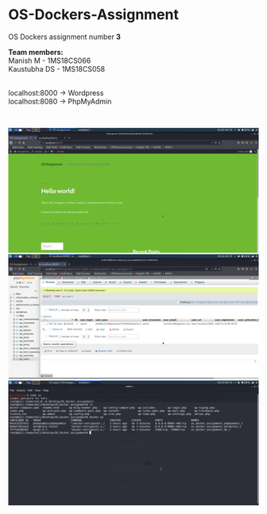 # OS-Dockers-Assignment

OS Dockers assignment number <b>3</b>

<b>Team members:</b><br>
Manish M - 1MS18CS066<br>
Kaustubha DS - 1MS18CS058<br>
<br>

localhost:8000 -> Wordpress<br>
localhost:8080 -> PhpMyAdmin

<br>

![Wordpress Website](Images/p2.png) <br>
![PhpMyAdmin](Images/p3.png) <br>
![Terminal](Images/p1.png)




